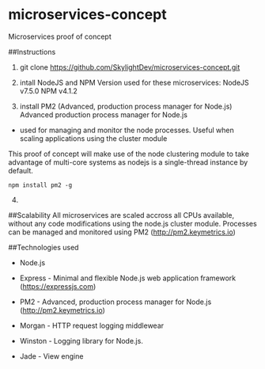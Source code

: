 # microservices-concept
Microservices proof of concept


##Instructions
1. git clone https://github.com/SkylightDev/microservices-concept.git
2. intall NodeJS and NPM
Version used for these microservices:
NodeJS v7.5.0
NPM v4.1.2

3. install PM2 (Advanced, production process manager for Node.js)
Advanced production process manager for Node.js
- used for managing and monitor the node processes. Useful when scaling applications using the cluster module

This proof of concept will make use of the node clustering module to take advantage of multi-core systems as nodejs is a single-thread instance by default.

```
npm install pm2 -g
```
4.

##Scalability
All microservices are scaled accross all CPUs available, without any code modifications using the node.js cluster module.
Processes can be managed and monitored using PM2 (http://pm2.keymetrics.io)

##Technologies used
- Node.js
- Express - Minimal and flexible Node.js web application framework (https://expressjs.com)
- PM2 - Advanced, production process manager for Node.js (http://pm2.keymetrics.io)

- Morgan - HTTP request logging middlewear
- Winston - Logging library for Node.js.

- Jade - View engine

